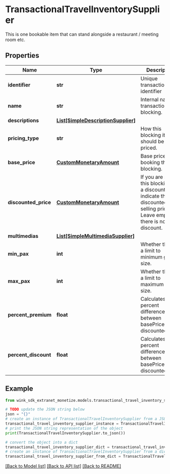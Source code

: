 # TransactionalTravelInventorySupplier

This is one bookable item that can stand alongside a restaurant / meeting room etc.

## Properties

Name | Type | Description | Notes
------------ | ------------- | ------------- | -------------
**identifier** | **str** | Unique transactional identifier | 
**name** | **str** | Internal name of transactional blocking. | 
**descriptions** | [**List[SimpleDescriptionSupplier]**](SimpleDescriptionSupplier.md) |  | 
**pricing_type** | **str** | How this blocking item should be priced. | 
**base_price** | [**CustomMonetaryAmount**](CustomMonetaryAmount.md) | Base price of booking this blocking. | 
**discounted_price** | [**CustomMonetaryAmount**](CustomMonetaryAmount.md) | If you are selling this blocking at a discount, indicate the discounted selling price. Leave empty if there is no discount. | 
**multimedias** | [**List[SimpleMultimediaSupplier]**](SimpleMultimediaSupplier.md) |  | [optional] 
**min_pax** | **int** | Whether there is a limit to minimum group size. | [optional] 
**max_pax** | **int** | Whether there is a limit to maximum group size. | [optional] 
**percent_premium** | **float** | Calculates the percent difference between basePrice and discountedPrice. | [optional] 
**percent_discount** | **float** | Calculates the percent difference between basePrice and discountedPrice. | [optional] 

## Example

```python
from wink_sdk_extranet_monetize.models.transactional_travel_inventory_supplier import TransactionalTravelInventorySupplier

# TODO update the JSON string below
json = "{}"
# create an instance of TransactionalTravelInventorySupplier from a JSON string
transactional_travel_inventory_supplier_instance = TransactionalTravelInventorySupplier.from_json(json)
# print the JSON string representation of the object
print(TransactionalTravelInventorySupplier.to_json())

# convert the object into a dict
transactional_travel_inventory_supplier_dict = transactional_travel_inventory_supplier_instance.to_dict()
# create an instance of TransactionalTravelInventorySupplier from a dict
transactional_travel_inventory_supplier_from_dict = TransactionalTravelInventorySupplier.from_dict(transactional_travel_inventory_supplier_dict)
```
[[Back to Model list]](../README.md#documentation-for-models) [[Back to API list]](../README.md#documentation-for-api-endpoints) [[Back to README]](../README.md)


